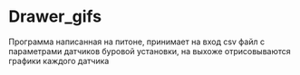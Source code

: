 # Drawer_gifs

Программа написанная на питоне, принимает на вход csv файл с параметрами датчиков буровой установки, на выхоже отрисовываются графики каждого датчика
